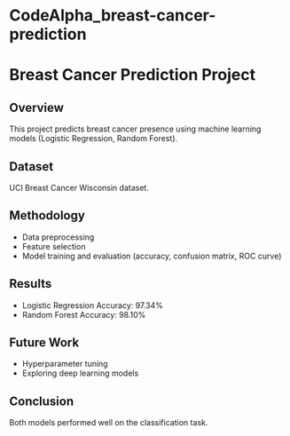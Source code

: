 # CodeAlpha_breast-cancer-prediction
# Breast Cancer Prediction Project

## Overview
This project predicts breast cancer presence using machine learning models (Logistic Regression, Random Forest).

## Dataset
UCI Breast Cancer Wisconsin dataset.

## Methodology
- Data preprocessing
- Feature selection
- Model training and evaluation (accuracy, confusion matrix, ROC curve)

## Results
- Logistic Regression Accuracy: 97.34%
- Random Forest Accuracy: 98.10%

## Future Work
- Hyperparameter tuning
- Exploring deep learning models

## Conclusion
Both models performed well on the classification task.

